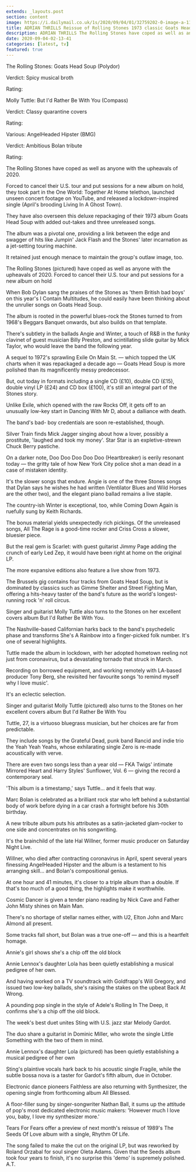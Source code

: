 ```yaml
---
extends: _layouts.post
section: content
image: https://i.dailymail.co.uk/1s/2020/09/04/01/32759202-0-image-a-116_1599180232901.jpg 
title: ADRIAN THRILLS Reissue of Rolling Stones 1973 classic Goats Head Soup 
description: ADRIAN THRILLS The Rolling Stones have coped as well as anyone with the upheavals of 2020. 
date: 2020-09-04-02-13-41 
categories: [latest, tv] 
featured: true 
--- 
```

The Rolling Stones: Goats Head Soup (Polydor)

Verdict: Spicy musical broth 

Rating: 

Molly Tuttle: But I'd Rather Be With You (Compass)

Verdict: Classy quarantine covers

Rating: 

Various: AngelHeaded Hipster (BMG)

Verdict: Ambitious Bolan tribute 

Rating: 

The Rolling Stones have coped as well as anyone with the upheavals of 2020. 

Forced to cancel their U.S. tour and put sessions for a new album on hold, they took part in the One World: Together At Home telethon, launched unseen concert footage on YouTube, and released a lockdown-inspired single (April's brooding Living In A Ghost Town).

They have also overseen this deluxe repackaging of their 1973 album Goats Head Soup with added out-takes and three unreleased songs.

The album was a pivotal one, providing a link between the edge and swagger of hits like Jumpin' Jack Flash and the Stones' later incarnation as a jet-setting touring machine. 

It retained just enough menace to maintain the group's outlaw image, too. 

The Rolling Stones (pictured) have coped as well as anyone with the upheavals of 2020. Forced to cancel their U.S. tour and put sessions for a new album on hold

When Bob Dylan sang the praises of the Stones as 'them British bad boys' on this year's I Contain Multitudes, he could easily have been thinking about the unrulier songs on Goats Head Soup.

The album is rooted in the powerful blues-rock the Stones turned to from 1968's Beggars Banquet onwards, but also builds on that template. 

There's subtlety in the ballads Angie and Winter, a touch of R&B in the funky clavinet of guest musician Billy Preston, and scintillating slide guitar by Mick Taylor, who would leave the band the following year.

A sequel to 1972's sprawling Exile On Main St. — which topped the UK charts when it was repackaged a decade ago — Goats Head Soup is more polished than its magnificently messy predecessor.

But, out today in formats including a single CD (£10), double CD (£15), double vinyl LP (£24) and CD box (£100), it's still an integral part of the Stones story.

Unlike Exile, which opened with the raw Rocks Off, it gets off to an unusually low-key start in Dancing With Mr D, about a dalliance with death. 

The band's bad- boy credentials are soon re-established, though.

Silver Train finds Mick Jagger singing about how a lover, possibly a prostitute, 'laughed and took my money'. Star Star is an expletive-strewn Chuck Berry pastiche.

On a darker note, Doo Doo Doo Doo Doo (Heartbreaker) is eerily resonant today — the gritty tale of how New York City police shot a man dead in a case of mistaken identity.

It's the slower songs that endure. Angie is one of the three Stones songs that Dylan says he wishes he had written (Ventilator Blues and Wild Horses are the other two), and the elegant piano ballad remains a live staple. 

The country-ish Winter is exceptional, too, while Coming Down Again is ruefully sung by Keith Richards.

The bonus material yields unexpectedly rich pickings. Of the unreleased songs, All The Rage is a good-time rocker and Criss Cross a slower, bluesier piece.

But the real gem is Scarlet: with guest guitarist Jimmy Page adding the crunch of early Led Zep, it would have been right at home on the original LP.

The more expansive editions also feature a live show from 1973. 

The Brussels gig contains four tracks from Goats Head Soup, but is dominated by classics such as Gimme Shelter and Street Fighting Man, offering a hits-heavy taster of the band's future as the world's longest-running rock 'n' roll circus. 

Singer and guitarist Molly Tuttle also turns to the Stones on her excellent covers album But I'd Rather Be With You. 

The Nashville-based Californian harks back to the band's psychedelic phase and transforms She's A Rainbow into a finger-picked folk number. It's one of several highlights. 

Tuttle made the album in lockdown, with her adopted hometown reeling not just from coronavirus, but a devastating tornado that struck in March. 

Recording on borrowed equipment, and working remotely with LA-based producer Tony Berg, she revisited her favourite songs 'to remind myself why I love music'. 

It's an eclectic selection. 

Singer and guitarist Molly Tuttle (pictured) also turns to the Stones on her excellent covers album But I'd Rather Be With You

Tuttle, 27, is a virtuoso bluegrass musician, but her choices are far from predictable.

They include songs by the Grateful Dead, punk band Rancid and indie trio the Yeah Yeah Yeahs, whose exhilarating single Zero is re-made acoustically with verve.

There are even two songs less than a year old — FKA Twigs' intimate Mirrored Heart and Harry Styles' Sunflower, Vol. 6 — giving the record a contemporary seal. 

'This album is a timestamp,' says Tuttle... and it feels that way.

Marc Bolan is celebrated as a brilliant rock star who left behind a substantial body of work before dying in a car crash a fortnight before his 30th birthday.

A new tribute album puts his attributes as a satin-jacketed glam-rocker to one side and concentrates on his songwriting.

It's the brainchild of the late Hal Willner, former music producer on Saturday Night Live. 

Willner, who died after contracting coronavirus in April, spent several years finessing AngelHeaded Hipster and the album is a testament to his arranging skill... and Bolan's compositional genius.

At one hour and 41 minutes, it's closer to a triple album than a double. If that's too much of a good thing, the highlights make it worthwhile. 

Cosmic Dancer is given a tender piano reading by Nick Cave and Father John Misty shines on Main Man. 

There's no shortage of stellar names either, with U2, Elton John and Marc Almond all present.

Some tracks fall short, but Bolan was a true one-off — and this is a heartfelt homage.

Annie's girl shows she's a chip off the old block 

Annie Lennox's daughter Lola has been quietly establishing a musical pedigree of her own. 

And having worked on a TV soundtrack with Goldfrapp's Will Gregory, and issued two low-key ballads, she's raising the stakes on the upbeat Back At Wrong. 

A pounding pop single in the style of Adele's Rolling In The Deep, it confirms she's a chip off the old block.

The week's best duet unites Sting with U.S. jazz star Melody Gardot. 

The duo share a guitarist in Dominic Miller, who wrote the single Little Something with the two of them in mind. 

Annie Lennox's daughter Lola (pictured) has been quietly establishing a musical pedigree of her own

Sting's plaintive vocals hark back to his acoustic single Fragile, while the subtle bossa nova is a taster for Gardot's fifth album, due in October.

Electronic dance pioneers Faithless are also returning with Synthesizer, the opening single from forthcoming album All Blessed.

A floor-filler sung by singer-songwriter Nathan Ball, it sums up the attitude of pop's most dedicated electronic music makers: 'However much I love you, baby, I love my synthesizer more.'

Tears For Fears offer a preview of next month's reissue of 1989's The Seeds Of Love album with a single, Rhythm Of Life. 

The song failed to make the cut on the original LP, but was reworked by Roland Orzabal for soul singer Oleta Adams. Given that the Seeds album took four years to finish, it's no surprise this 'demo' is supremely polished. A.T.

